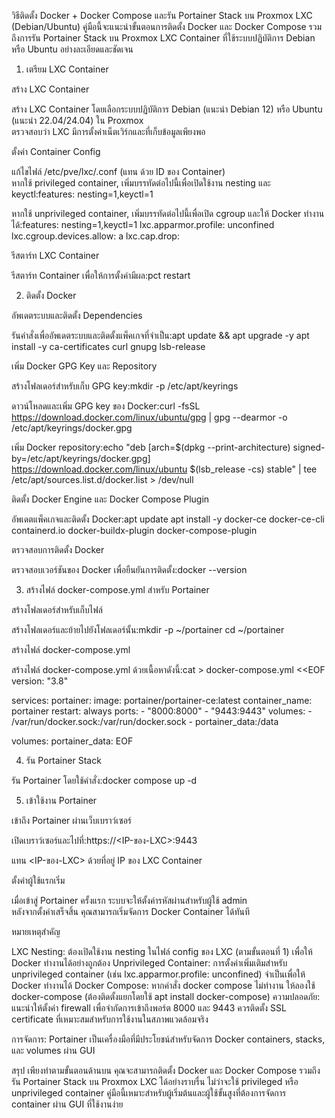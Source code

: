 วิธีติดตั้ง Docker + Docker Compose และรัน Portainer Stack บน Proxmox LXC (Debian/Ubuntu)
คู่มือนี้จะแนะนำขั้นตอนการติดตั้ง Docker และ Docker Compose รวมถึงการรัน Portainer Stack บน Proxmox LXC Container ที่ใช้ระบบปฏิบัติการ Debian หรือ Ubuntu อย่างละเอียดและชัดเจน

1. เตรียม LXC Container

สร้าง LXC Container  

สร้าง LXC Container โดยเลือกระบบปฏิบัติการ Debian (แนะนำ Debian 12) หรือ Ubuntu (แนะนำ 22.04/24.04) ใน Proxmox  
ตรวจสอบว่า LXC มีการตั้งค่าเน็ตเวิร์กและที่เก็บข้อมูลเพียงพอ


ตั้งค่า Container Config  

แก้ไขไฟล์ /etc/pve/lxc/<CTID>.conf (แทน <CTID> ด้วย ID ของ Container)  
หากใช้ privileged container, เพิ่มบรรทัดต่อไปนี้เพื่อเปิดใช้งาน nesting และ keyctl:features: nesting=1,keyctl=1


หากใช้ unprivileged container, เพิ่มบรรทัดต่อไปนี้เพื่อเปิด cgroup และให้ Docker ทำงานได้:features: nesting=1,keyctl=1
lxc.apparmor.profile: unconfined
lxc.cgroup.devices.allow: a
lxc.cap.drop:




รีสตาร์ท LXC Container  

รีสตาร์ท Container เพื่อให้การตั้งค่ามีผล:pct restart <CTID>






2. ติดตั้ง Docker

อัพเดตระบบและติดตั้ง Dependencies  

รันคำสั่งเพื่ออัพเดตระบบและติดตั้งแพ็คเกจที่จำเป็น:apt update && apt upgrade -y
apt install -y ca-certificates curl gnupg lsb-release




เพิ่ม Docker GPG Key และ Repository  

สร้างโฟลเดอร์สำหรับเก็บ GPG key:mkdir -p /etc/apt/keyrings


ดาวน์โหลดและเพิ่ม GPG key ของ Docker:curl -fsSL https://download.docker.com/linux/ubuntu/gpg | gpg --dearmor -o /etc/apt/keyrings/docker.gpg


เพิ่ม Docker repository:echo "deb [arch=$(dpkg --print-architecture) signed-by=/etc/apt/keyrings/docker.gpg] https://download.docker.com/linux/ubuntu $(lsb_release -cs) stable" | tee /etc/apt/sources.list.d/docker.list > /dev/null




ติดตั้ง Docker Engine และ Docker Compose Plugin  

อัพเดตแพ็คเกจและติดตั้ง Docker:apt update
apt install -y docker-ce docker-ce-cli containerd.io docker-buildx-plugin docker-compose-plugin




ตรวจสอบการติดตั้ง Docker  

ตรวจสอบเวอร์ชันของ Docker เพื่อยืนยันการติดตั้ง:docker --version






3. สร้างไฟล์ docker-compose.yml สำหรับ Portainer

สร้างโฟลเดอร์สำหรับเก็บไฟล์  

สร้างโฟลเดอร์และย้ายไปยังโฟลเดอร์นั้น:mkdir -p ~/portainer
cd ~/portainer




สร้างไฟล์ docker-compose.yml  

สร้างไฟล์ docker-compose.yml ด้วยเนื้อหาดังนี้:cat > docker-compose.yml <<EOF
version: "3.8"

services:
  portainer:
    image: portainer/portainer-ce:latest
    container_name: portainer
    restart: always
    ports:
      - "8000:8000"
      - "9443:9443"
    volumes:
      - /var/run/docker.sock:/var/run/docker.sock
      - portainer_data:/data

volumes:
  portainer_data:
EOF






4. รัน Portainer Stack

รัน Portainer โดยใช้คำสั่ง:docker compose up -d




5. เข้าใช้งาน Portainer

เข้าถึง Portainer ผ่านเว็บเบราว์เซอร์  

เปิดเบราว์เซอร์และไปที่:https://<IP-ของ-LXC>:9443


แทน <IP-ของ-LXC> ด้วยที่อยู่ IP ของ LXC Container


ตั้งค่าผู้ใช้แรกเริ่ม  

เมื่อเข้าสู่ Portainer ครั้งแรก ระบบจะให้ตั้งค่ารหัสผ่านสำหรับผู้ใช้ admin  
หลังจากตั้งค่าเสร็จสิ้น คุณสามารถเริ่มจัดการ Docker Container ได้ทันที




หมายเหตุสำคัญ

LXC Nesting: ต้องเปิดใช้งาน nesting ในไฟล์ config ของ LXC (ตามขั้นตอนที่ 1) เพื่อให้ Docker ทำงานได้อย่างถูกต้อง
Unprivileged Container: การตั้งค่าเพิ่มเติมสำหรับ unprivileged container (เช่น lxc.apparmor.profile: unconfined) จำเป็นเพื่อให้ Docker ทำงานได้
Docker Compose: หากคำสั่ง docker compose ไม่ทำงาน ให้ลองใช้ docker-compose (ต้องติดตั้งแยกโดยใช้ apt install docker-compose)
ความปลอดภัย: 
แนะนำให้ตั้งค่า firewall เพื่อจำกัดการเข้าถึงพอร์ต 8000 และ 9443
ควรติดตั้ง SSL certificate ที่เหมาะสมสำหรับการใช้งานในสภาพแวดล้อมจริง


การจัดการ: Portainer เป็นเครื่องมือที่มีประโยชน์สำหรับจัดการ Docker containers, stacks, และ volumes ผ่าน GUI


สรุป
เพียงทำตามขั้นตอนด้านบน คุณจะสามารถติดตั้ง Docker และ Docker Compose รวมถึงรัน Portainer Stack บน Proxmox LXC ได้อย่างราบรื่น ไม่ว่าจะใช้ privileged หรือ unprivileged container คู่มือนี้เหมาะสำหรับผู้เริ่มต้นและผู้ใช้ขั้นสูงที่ต้องการจัดการ container ผ่าน GUI ที่ใช้งานง่าย
